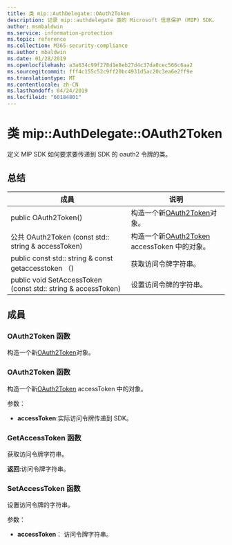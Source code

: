 ```yaml
---
title: 类 mip::AuthDelegate::OAuth2Token
description: 记录 mip::authdelegate 类的 Microsoft 信息保护 (MIP) SDK。
author: msmbaldwin
ms.service: information-protection
ms.topic: reference
ms.collection: M365-security-compliance
ms.author: mbaldwin
ms.date: 01/28/2019
ms.openlocfilehash: a3a634c99f278d1e8eb27d4c37da0cec566c6aa2
ms.sourcegitcommit: fff4c155c52c9ff20bc4931d5ac20c3ea6e2ff9e
ms.translationtype: MT
ms.contentlocale: zh-CN
ms.lasthandoff: 04/24/2019
ms.locfileid: "60184801"
---
```

# <a name="class-mipauthdelegateoauth2token"></a>类 mip::AuthDelegate::OAuth2Token 
定义 MIP SDK 如何要求要传递到 SDK 的 oauth2 令牌的类。
  
## <a name="summary"></a>总结
 成員                        | 说明                                
--------------------------------|---------------------------------------------
public OAuth2Token()  |  构造一个新[OAuth2Token](class_mip_authdelegate_oauth2token.md)对象。
公共 OAuth2Token (const std:: string & accessToken)  |  构造一个新[OAuth2Token](class_mip_authdelegate_oauth2token.md) accessToken 中的对象。
public const std:: string & const getaccesstoken （)  |  获取访问令牌字符串。
public void SetAccessToken (const std:: string & accessToken)  |  设置访问令牌的字符串。
  
## <a name="members"></a>成員
  
### <a name="oauth2token-function"></a>OAuth2Token 函数
构造一个新[OAuth2Token](class_mip_authdelegate_oauth2token.md)对象。
  
### <a name="oauth2token-function"></a>OAuth2Token 函数
构造一个新[OAuth2Token](class_mip_authdelegate_oauth2token.md) accessToken 中的对象。

参数：  
* **accessToken**:实际访问令牌传递到 SDK。


  
### <a name="getaccesstoken-function"></a>GetAccessToken 函数
获取访问令牌字符串。

  
**返回**:访问令牌字符串。
  
### <a name="setaccesstoken-function"></a>SetAccessToken 函数
设置访问令牌的字符串。

参数：  
* **accessToken**： 访问令牌字符串。

